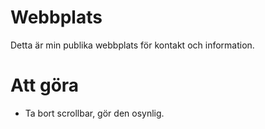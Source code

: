 # Webbplats
Detta är min publika webbplats för kontakt och information.

# Att göra
* Ta bort scrollbar, gör den osynlig.

